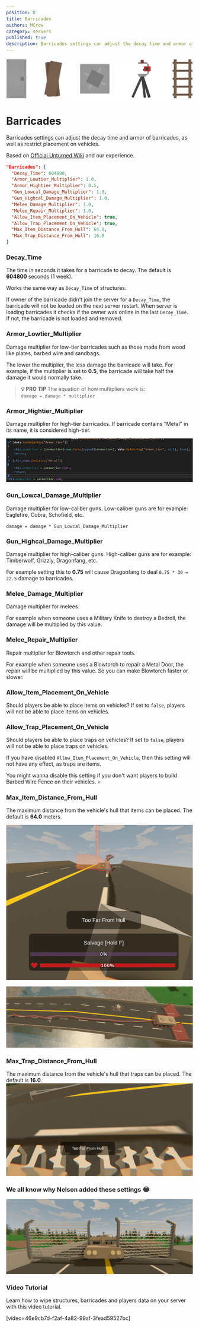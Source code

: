 ```yaml
---
position: 8
title: Barricades
authors: MCrow
category: servers
published: true
description: Barricades settings can adjust the decay time and armor of barricades, as well as restrict placement on vehicles.
---
```


![barricades](assets/barricades.png)

# Barricades
Barricades settings can adjust the decay time and armor of barricades, as well as restrict placement on vehicles.

Based on [Official Unturned Wiki](https://unturned.wiki.gg/wiki/Gameplay_config#Barricades) and our experience.

```json
"Barricades": {
  "Decay_Time": 604800,
  "Armor_Lowtier_Multiplier": 1.0,
  "Armor_Hightier_Multiplier": 0.5,
  "Gun_Lowcal_Damage_Multiplier": 1.0,
  "Gun_Highcal_Damage_Multiplier": 1.0,
  "Melee_Damage_Multiplier": 1.0,
  "Melee_Repair_Multiplier": 1.0,
  "Allow_Item_Placement_On_Vehicle": true,
  "Allow_Trap_Placement_On_Vehicle": true,
  "Max_Item_Distance_From_Hull": 64.0,
  "Max_Trap_Distance_From_Hull": 16.0
}
```

### Decay_Time
The time in seconds it takes for a barricade to decay. The default is **604800** seconds (1 week).

Works the same way as `Decay_Time` of structures.

If owner of the barricade didn't join the server for a `Decay_Time`, the barricade will not be loaded on the next server restart. When server is loading barricades it checks if the owner was online in the last `Decay_Time`. If not, the barricade is not loaded and removed.

### Armor_Lowtier_Multiplier
Damage multiplier for low-tier barricades such as those made from wood like plates, barbed wire and sandbags.

The lower the multiplier, the less damage the barricade will take. For example, if the multiplier is set to **0.5**, the barricade will take half the damage it would normally take.

> **💡 PRO TIP**
> The equation of how multipliers work is:  
> ```damage = damage * multiplier```

### Armor_Hightier_Multiplier
Damage multiplier for high-tier barricades. If barricade contains "Metal" in its name, it is considered high-tier.

![unturned metal armor tier](assets/unturned_metal_armor_tier.png "Screenshot from Unturned code with armor tier logic")

### Gun_Lowcal_Damage_Multiplier
Damage multiplier for low-caliber guns. Low-caliber guns are for example: Eaglefire, Cobra, Schofield, etc.

```
damage = damage * Gun_Lowcal_Damage_Multiplier
```

### Gun_Highcal_Damage_Multiplier
Damage multiplier for high-caliber guns. High-caliber guns are for example: Timberwolf, Grizzly, Dragonfang, etc.

For example setting this to **0.75** will cause Dragonfang to deal `0.75 * 30 = 22.5` damage to barricades.

### Melee_Damage_Multiplier
Damage multiplier for melees.

For example when someone uses a Military Knife to destroy a Bedroll, the damage will be multiplied by this value.

### Melee_Repair_Multiplier
Repair multiplier for Blowtorch and other repair tools.

For example when someone uses a Blowtorch to repair a Metal Door, the repair will be multiplied by this value. So you can make Blowtorch faster or slower.

### Allow_Item_Placement_On_Vehicle
Should players be able to place items on vehicles? If set to `false`, players will not be able to place items on vehicles.

### Allow_Trap_Placement_On_Vehicle
Should players be able to place traps on vehicles? If set to `false`, players will not be able to place traps on vehicles.

If you have disabled `Allow_Item_Placement_On_Vehicle`, then this setting will not have any effect, as traps are items.

You might wanna disable this setting if you don't want players to build Barbed Wire Fence on their vehicles. 💀

### Max_Item_Distance_From_Hull
The maximum distance from the vehicle's hull that items can be placed. The default is **64.0** meters.

![too far from haul](assets/too_far_from_haul.png "This is what it looks like on player's screen")

![too far from haul too little](assets/too_far_from_haul_too_little.png "I think 64 meters it too much lol")

### Max_Trap_Distance_From_Hull
The maximum distance from the vehicle's hull that traps can be placed. The default is **16.0**.
![too far from haul trap](assets/too_far_from_haul_trap.png ":(")

### We all know why Nelson added these settings 😂
![apc barbed wire](assets/apc_barbed_wire.png "Unturned vibes")

### Video Tutorial
Learn how to wipe structures, barricades and players data on your server with this video tutorial.

[video=46e9cb7d-f2af-4a82-99af-3fead59527bc]